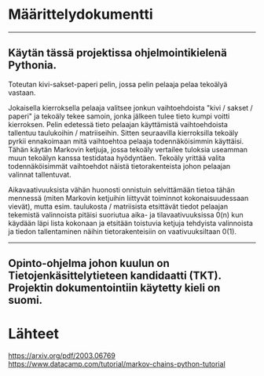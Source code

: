 # Määrittelydokumentti
---
Käytän tässä projektissa ohjelmointikielenä Pythonia.
---
Toteutan kivi-sakset-paperi pelin, jossa pelin pelaaja pelaa tekoälyä vastaan.

Jokaisella kierroksella pelaaja valitsee jonkun vaihtoehdoista "kivi / sakset / paperi" ja tekoäly tekee samoin, jonka jälkeen tulee tieto
kumpi voitti kierroksen. Pelin edetessä tieto pelaajan käyttämistä vaihtoehdoista tallentuu taulukoihin / matriiseihin. Sitten seuraavilla kierroksilla 
tekoäly pyrkii ennakoimaan mitä vaihtoehtoa pelaaja todennäköisimmin käyttäisi. Tähän käytän Markovin ketjuja, jossa tekoäly vertailee tuloksia useamman 
muun tekoälyn kanssa testidataa hyödyntäen. Tekoäly yrittää valita todennäköisimmät vaihtoehdot näistä tietorakenteista johon pelaajan valinnat
tallentuvat. 

Aikavaativuuksista vähän huonosti onnistuin selvittämään tietoa tähän mennessä (miten Markovin ketjuihin liittyvät toiminnot kokonaisuudessaan vievät),
mutta esim. taulukosta / matriisista etsittävät tiedot pelaajan tekemistä valinnoista pitäisi suoriutua aika- ja tilavaativuuksissa 0(n) kun käydään
läpi lista kokonaan ja etsitään toistuvia ketjuja tehdyista valinnoista ja tiedon tallentaminen näihin tietorakenteisiin on vaativuuksiltaan 0(1).

---
Opinto-ohjelma johon kuulun on Tietojenkäsittelytieteen kandidaatti (TKT).
Projektin dokumentointiin käytetty kieli on suomi.
---
# Lähteet
https://arxiv.org/pdf/2003.06769
https://www.datacamp.com/tutorial/markov-chains-python-tutorial
